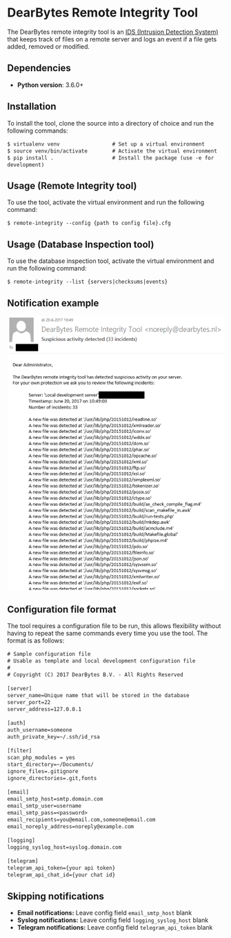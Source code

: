 # DearBytes Remote Integrity Tool
The DearBytes remote integrity tool is an [IDS (Intrusion Detection System)](https://en.wikipedia.org/wiki/Intrusion_detection_system) that keeps track of files on a remote server
and logs an event if a file gets added, removed or modified.

## Dependencies
* **Python version**: 3.6.0+

## Installation
To install the tool, clone the source into a directory of choice and run the following commands:

    $ virtualenv venv                 # Set up a virtual environment
    $ source venv/bin/activate        # Activate the virtual environment
    $ pip install .                   # Install the package (use -e for development)

## Usage (Remote Integrity tool)
To use the tool, activate the virtual environment and run the following command:

    $ remote-integrity --config {path to config file}.cfg

## Usage (Database Inspection tool)
To use the database inspection tool, activate the virtual environment and run the following command:

    $ remote-integrity --list {servers|checksums|events}

## Notification example
![Example of a notification](docs/notification.PNG)


## Configuration file format
The tool requires a configuration file to be run, this allows flexibility without having to repeat the same commands every time you use the tool.
The format is as follows:

    # Sample configuration file
    # Usable as template and local development configuration file
    #
    # Copyright (C) 2017 DearBytes B.V. - All Rights Reserved

    [server]
    server_name=Unique name that will be stored in the database
    server_port=22
    server_address=127.0.0.1
    
    [auth]
    auth_username=someone
    auth_private_key=~/.ssh/id_rsa

    [filter]
    scan_php_modules = yes
    start_directory=~/Documents/
    ignore_files=.gitignore
    ignore_directories=.git,fonts
    
    [email]
    email_smtp_host=smtp.domain.com
    email_smtp_user=username
    email_smtp_pass=<password>
    email_recipients=you@email.com,someone@email.com
    email_noreply_address=noreply@example.com
   
    [logging]
    logging_syslog_host=syslog.domain.com
    
    [telegram]
    telegram_api_token={your api token}
    telegram_api_chat_id={your chat id}
    
## Skipping notifications
* **Email notifications:** Leave config field `email_smtp_host` blank
* **Syslog notifications:** Leave config field `logging_syslog_host` blank
* **Telegram notifications:** Leave config field `telegram_api_token` blank
